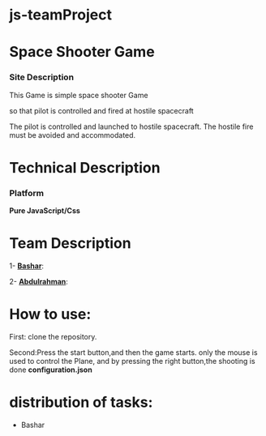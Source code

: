 # js-teamProject

# Space Shooter Game 
<h3>Site Description</h3>
<p>This Game is simple space shooter Game</p>
<p>so that pilot is controlled and fired at hostile spacecraft</p>
<p>The pilot is controlled and launched to hostile spacecraft.
The hostile fire must be avoided and accommodated.</p>

# Technical Description
<h3>Platform</h3>
<strong>Pure JavaScript/Css</strong>

# Team Description
<p>1- <a href=""><strong>Bashar</strong></a>:<br/>
</p>
<p>2- <a href=""><strong>Abdulrahman</strong></a>:<br/>
</p>

# How to use:
<p>First: clone the repository.</p>
<p>Second:Press the start button,and then the game starts. only the mouse is used to control the Plane, and by pressing the right button,the shooting is done <strong>configuration.json</strong></p>


# distribution of tasks:

<ul>
 <li>Bashar 
 
</ul>

